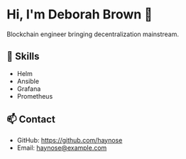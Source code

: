 # Hi, I'm Deborah Brown 👋

Blockchain engineer bringing decentralization mainstream.

## 🚀 Skills
- Helm
- Ansible
- Grafana
- Prometheus

## 📫 Contact
- GitHub: https://github.com/haynose
- Email: haynose@example.com
